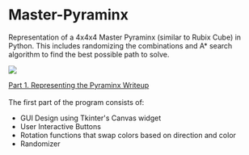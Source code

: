 # Master-Pyraminx
 Representation of a 4x4x4 Master Pyraminx (similar to Rubix Cube) in Python. This includes randomizing the combinations and A* search algorithm to find the best possible path to solve.

![](https://mastercubestore.com/1891-large_default/shengshou-master-pyraminx-black.jpg)

 [Part 1. Representing the Pyraminx Writeup](Representation.pdf) <br/> <br/>
The first part of the program consists of:
- GUI Design using Tkinter's Canvas widget
- User Interactive Buttons
- Rotation functions that swap colors based on direction and color
- Randomizer
